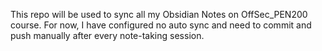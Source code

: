 This repo will be used to sync all my Obsidian Notes on OffSec_PEN200 course. For now, I have configured no auto sync and need to commit and push manually after every note-taking session.
